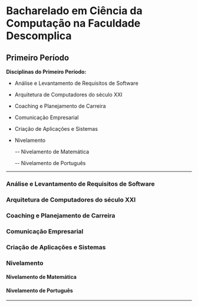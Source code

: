 # Bacharelado em Ciência da Computação na Faculdade Descomplica



## Primeiro Período

**Disciplinas do Primeiro Período:**

- Análise e Levantamento de Requisitos de Software

- Arquitetura de Computadores do século XXI

- Coaching e Planejamento de Carreira

- Comunicação Empresarial

- Criação de Aplicações e Sistemas

- Nivelamento

  -- Nivelamento de Matemática

  -- Nivelamento de Português

---

###  Análise e Levantamento de Requisitos de Software

### Arquitetura de Computadores do século XXI

### Coaching e Planejamento de Carreira

### Comunicação Empresarial

### Criação de Aplicações e Sistemas

### Nivelamento

#### Nivelamento de Matemática

#### Nivelamento de Português

---
